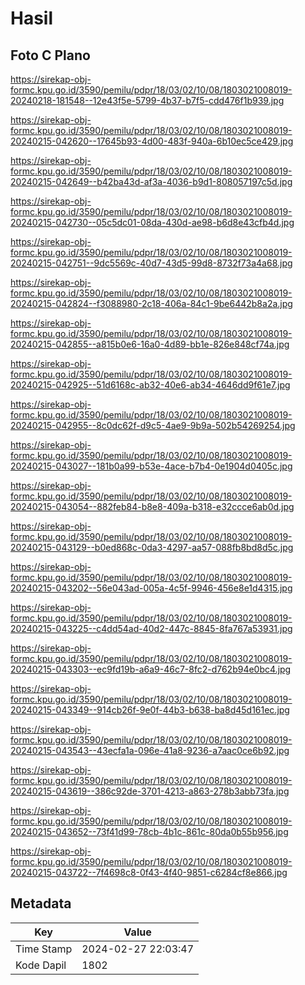 # Hasil

## Foto C Plano

https://sirekap-obj-formc.kpu.go.id/3590/pemilu/pdpr/18/03/02/10/08/1803021008019-20240218-181548--12e43f5e-5799-4b37-b7f5-cdd476f1b939.jpg

https://sirekap-obj-formc.kpu.go.id/3590/pemilu/pdpr/18/03/02/10/08/1803021008019-20240215-042620--17645b93-4d00-483f-940a-6b10ec5ce429.jpg

https://sirekap-obj-formc.kpu.go.id/3590/pemilu/pdpr/18/03/02/10/08/1803021008019-20240215-042649--b42ba43d-af3a-4036-b9d1-808057197c5d.jpg

https://sirekap-obj-formc.kpu.go.id/3590/pemilu/pdpr/18/03/02/10/08/1803021008019-20240215-042730--05c5dc01-08da-430d-ae98-b6d8e43cfb4d.jpg

https://sirekap-obj-formc.kpu.go.id/3590/pemilu/pdpr/18/03/02/10/08/1803021008019-20240215-042751--9dc5569c-40d7-43d5-99d8-8732f73a4a68.jpg

https://sirekap-obj-formc.kpu.go.id/3590/pemilu/pdpr/18/03/02/10/08/1803021008019-20240215-042824--f3088980-2c18-406a-84c1-9be6442b8a2a.jpg

https://sirekap-obj-formc.kpu.go.id/3590/pemilu/pdpr/18/03/02/10/08/1803021008019-20240215-042855--a815b0e6-16a0-4d89-bb1e-826e848cf74a.jpg

https://sirekap-obj-formc.kpu.go.id/3590/pemilu/pdpr/18/03/02/10/08/1803021008019-20240215-042925--51d6168c-ab32-40e6-ab34-4646dd9f61e7.jpg

https://sirekap-obj-formc.kpu.go.id/3590/pemilu/pdpr/18/03/02/10/08/1803021008019-20240215-042955--8c0dc62f-d9c5-4ae9-9b9a-502b54269254.jpg

https://sirekap-obj-formc.kpu.go.id/3590/pemilu/pdpr/18/03/02/10/08/1803021008019-20240215-043027--181b0a99-b53e-4ace-b7b4-0e1904d0405c.jpg

https://sirekap-obj-formc.kpu.go.id/3590/pemilu/pdpr/18/03/02/10/08/1803021008019-20240215-043054--882feb84-b8e8-409a-b318-e32ccce6ab0d.jpg

https://sirekap-obj-formc.kpu.go.id/3590/pemilu/pdpr/18/03/02/10/08/1803021008019-20240215-043129--b0ed868c-0da3-4297-aa57-088fb8bd8d5c.jpg

https://sirekap-obj-formc.kpu.go.id/3590/pemilu/pdpr/18/03/02/10/08/1803021008019-20240215-043202--56e043ad-005a-4c5f-9946-456e8e1d4315.jpg

https://sirekap-obj-formc.kpu.go.id/3590/pemilu/pdpr/18/03/02/10/08/1803021008019-20240215-043225--c4dd54ad-40d2-447c-8845-8fa767a53931.jpg

https://sirekap-obj-formc.kpu.go.id/3590/pemilu/pdpr/18/03/02/10/08/1803021008019-20240215-043303--ec9fd19b-a6a9-46c7-8fc2-d762b94e0bc4.jpg

https://sirekap-obj-formc.kpu.go.id/3590/pemilu/pdpr/18/03/02/10/08/1803021008019-20240215-043349--914cb26f-9e0f-44b3-b638-ba8d45d161ec.jpg

https://sirekap-obj-formc.kpu.go.id/3590/pemilu/pdpr/18/03/02/10/08/1803021008019-20240215-043543--43ecfa1a-096e-41a8-9236-a7aac0ce6b92.jpg

https://sirekap-obj-formc.kpu.go.id/3590/pemilu/pdpr/18/03/02/10/08/1803021008019-20240215-043619--386c92de-3701-4213-a863-278b3abb73fa.jpg

https://sirekap-obj-formc.kpu.go.id/3590/pemilu/pdpr/18/03/02/10/08/1803021008019-20240215-043652--73f41d99-78cb-4b1c-861c-80da0b55b956.jpg

https://sirekap-obj-formc.kpu.go.id/3590/pemilu/pdpr/18/03/02/10/08/1803021008019-20240215-043722--7f4698c8-0f43-4f40-9851-c6284cf8e866.jpg


## Metadata

| Key        | Value               |
| ---------- | ------------------- |
| Time Stamp | 2024-02-27 22:03:47 |
| Kode Dapil | 1802                |



